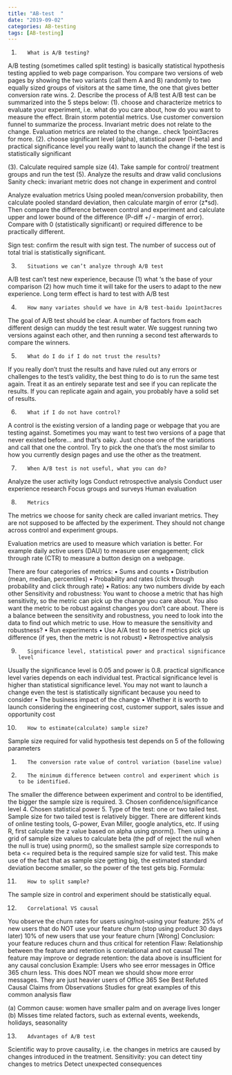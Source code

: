 ```yaml
---
title: "AB-test  "
date: "2019-09-02"
categories: AB-testing
tags: [AB-testing]
---
```


1.        What is A/B testing?
A/B testing (sometimes called split testing) is basically statistical hypothesis testing applied to web page comparison. You compare two versions of web pages by showing the two variants (call them A and B) randomly to two equally sized groups of visitors at the same time, the one that gives better conversion rate wins.
2.        Describe the process of A/B test
A/B test can be summarized into the 5 steps below:
(1). choose and characterize metrics to evaluate your experiment, i.e. what do you care about, how do you want to measure the effect.
Brain storm potential metrics. Use customer conversion funnel to summarize the process. Invariant metric does not relate to the change. Evaluation metrics are related to the change.. check 1point3acres for more.
(2). choose significant level (alpha), statistical power (1-beta) and practical significance level you really want to launch the change if the test is statistically significant

(3). Calculate required sample size
(4). Take sample for control/ treatment groups and run the test
(5). Analyze the results and draw valid conclusions
Sanity check: invariant metric does not change in experiment and control

Analyze evaluation metrics
Using pooled mean/conversion probability, then calculate pooled standard deviation, then calculate margin of error (z*sd). Then compare the difference between control and experiment and calculate upper and lower bound of the difference (P-diff +/ - margin of error). Compare with 0 (statistically significant) or required difference to be practically different.

Sign test: confirm the result with sign test. The number of success out of total trial is statistically significant.

3.        Situations we can’t analyze through A/B test
A/B test can’t test new experience, because (1) what ‘s the base of your comparison (2) how much time it will take for the users to adapt to the new experience.
Long term effect is hard to test with A/B test

4.        How many variates should we have in A/B test-baidu 1point3acres
The goal of A/B test should be clear. A number of factors from each different design can muddy the test result water. We suggest running two versions against each other, and then running a second test afterwards to compare the winners.

5.        What do I do if I do not trust the results?
If you really don’t trust the results and have ruled out any errors or challenges to the test’s validity, the best thing to do is to run the same test again. Treat it as an entirely separate test and see if you can replicate the results. If you can replicate again and again, you probably have a solid set of results.

6.        What if I do not have control?
A control is the existing version of a landing page or webpage that you are testing against. Sometimes you may want to test two versions of a page that never existed before… and that’s oaky. Just choose one of the variations and call that one the control. Try to pick the one that’s the most similar to how you currently design pages and use the other as the treatment.

7.        When A/B test is not useful, what you can do?
Analyze the user activity logs
Conduct retrospective analysis
Conduct user experience research
Focus groups and surveys
Human evaluation

8.        Metrics
The metrics we choose for sanity check are called invariant metrics. They are not supposed to be affected by the experiment. They should not change across control and experiment groups.

Evaluation metrics are used to measure which variation is better. For example daily active users (DAU) to measure user engagement; click through rate (CTR) to measure a button design on a webpage.

There are four categories of metrics:
•        Sums and counts
•        Distribution (mean, median, percentiles)
•        Probability and rates (click through probability and click through rate)
•        Ratios: any two numbers divide by each other
Sensitivity and robustness:
You want to choose a metric that has high sensitivity, so the metric can pick up the change you care about. You also want the metric to be robust against changes you don’t care about. There is a balance between the sensitivity and robustness, you need to look into the data to find out which metric to use.
How to measure the sensitivity and robustness?
•        Run experiments
•        Use A/A test to see if metrics pick up difference (if yes, then the metric is not robust)
•        Retrospective analysis

9.        Significance level, statistical power and practical significance level
Usually the significance level is 0.05 and power is 0.8. practical significance level varies depends on each individual test. Practical significance level is higher than statistical significance level. You may not want to launch a change even the test is statistically significant because you need to consider
•        The business impact of the change
•        Whether it is worth to launch considering the engineering cost, customer support, sales issue and opportunity cost

10.        How to estimate(calculate) sample size?
Sample size required for valid hypothesis test depends on 5 of the following parameters
1.        The conversion rate value of control variation (baseline value)
2.        The minimum difference between control and experiment which is to be identified.
The smaller the difference between experiment and control to be identified, the bigger the sample size is required.
3.        Chosen confidence/significance level
4.        Chosen statistical power
5.        Type of the test: one or two tailed test. Sample size for two tailed test is relatively bigger.
There are different kinds of online testing tools, G-power, Evan Miller, google analytics, etc.
If using R, first calculate the z value based on alpha using qnorm(). Then using a grid of sample size values to calculate beta (the pdf of reject the null when the null is true) using pnorm(), so the smallest sample size corresponds to beta <= required beta is the required sample size for valid test. This make use of the fact that as sample size getting big, the estimated standard deviation become smaller, so the power of the test gets big.
Formula:


11.        How to split sample?
The sample size in control and experiment should be statistically equal.

12.        Correlational VS causal
You observe the churn rates for users using/not-using your feature:
25% of new users that do NOT use your feature churn (stop using product 30 days later)
10% of new users that use your feature churn
[Wrong] Conclusion: your feature reduces churn and thus critical for retention
Flaw: Relationship between the feature and retention is correlational and not causal
The feature may improve or degrade retention: the data above is insufficient for any causal conclusion
Example: Users who see error messages in Office 365 churn less.
This does NOT mean we should show more error messages.
They are just heavier users of Office 365
See Best Refuted Causal Claims from Observations Studies
for great examples of this commo‍‍‍‌‍‍‍‍‌‍‌‍n analysis flaw

(a)        Common cause: women have smaller palm and on average lives longer
(b)        Misses time related factors, such as external events, weekends, holidays, seasonality

13.        Advantages of A/B test
Scientific way to prove causality, i.e. the changes in metrics are caused by changes introduced in the treatment.
Sensitivity: you can detect tiny changes to metrics
Detect unexpected consequences
